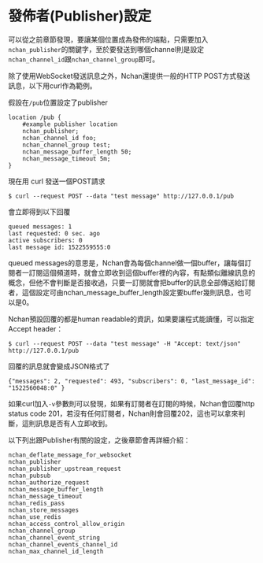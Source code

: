 # 發佈者\(Publisher\)設定

可以從之前章節發現，要讓某個位置成為發佈的端點，只需要加入`nchan_publisher`的關鍵字，至於要發送到哪個channel則是設定`nchan_channel_id`跟`nchan_channel_group`即可。

除了使用WebSocket發送訊息之外，Nchan還提供一般的HTTP POST方式發送訊息，以下用curl作為範例。

假設在`/pub`位置設定了publisher

```
location /pub {
    #example publisher location
    nchan_publisher;
    nchan_channel_id foo;
    nchan_channel_group test;
    nchan_message_buffer_length 50;
    nchan_message_timeout 5m;
}
```

現在用 curl 發送一個POST請求

```
$ curl --request POST --data "test message" http://127.0.0.1/pub
```

會立即得到以下回覆

```
queued messages: 1
last requested: 0 sec. ago
active subscribers: 0
last message id: 1522559555:0
```

queued messages的意思是，Nchan會為每個channel做一個buffer，讓每個訂閱者一訂閱這個頻道時，就會立即收到這個buffer裡的內容，有點類似離線訊息的概念，但他不會判斷是否接收過，只要一訂閱就會把buffer的訊息全部傳送給訂閱者，這個設定可由nchan\_message\_buffer\_length設定要buffer幾則訊息，也可以是0。

Nchan預設回覆的都是human readable的資訊，如果要讓程式能讀懂，可以指定Accept header：

```
$ curl --request POST --data "test message" -H "Accept: text/json" http://127.0.0.1/pub
```

回覆的訊息就會變成JSON格式了

```
{"messages": 2, "requested": 493, "subscribers": 0, "last_message_id": "1522560048:0" }
```

如果curl加入`-v`參數則可以發現，如果有訂閱者在訂閱的時候，Nchan會回覆http status code 201，若沒有任何訂閱者，Nchan則會回覆202，這也可以拿來判斷，這則訊息是否有人立即收到。

以下列出跟Publisher有關的設定，之後章節會再詳細介紹：

```
nchan_deflate_message_for_websocket
nchan_publisher
nchan_publisher_upstream_request
nchan_pubsub
nchan_authorize_request
nchan_message_buffer_length
nchan_message_timeout
nchan_redis_pass
nchan_store_messages
nchan_use_redis
nchan_access_control_allow_origin
nchan_channel_group
nchan_channel_event_string
nchan_channel_events_channel_id
nchan_max_channel_id_length
```



